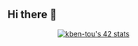 ## Hi there 👋
<div style="width: 60%; margin: 0 auto;">
  <a href="https://github.com/oakoudad/badge42">
    <img src="https://badge.mediaplus.ma/binary/kben-tou" alt="kben-tou's 42 stats" />
  </a>
</div>
